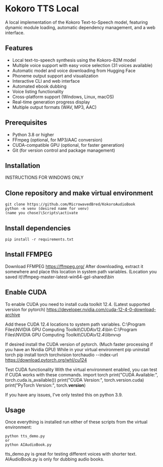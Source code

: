 # Kokoro TTS Local

A local implementation of the Kokoro Text-to-Speech model, featuring dynamic module loading, automatic dependency management, and a web interface.

## Features

- Local text-to-speech synthesis using the Kokoro-82M model
- Multiple voice support with easy voice selection (31 voices available)
- Automatic model and voice downloading from Hugging Face
- Phoneme output support and visualization
- Interactive CLI and web interface
- Automated ebook dubbing
- Voice listing functionality
- Cross-platform support (Windows, Linux, macOS)
- Real-time generation progress display
- Multiple output formats (WAV, MP3, AAC)

## Prerequisites

- Python 3.8 or higher
- FFmpeg (optional, for MP3/AAC conversion)
- CUDA-compatible GPU (optional, for faster generation)
- Git (for version control and package management)


## Installation

INSTRUCTIONS FOR WINDOWS ONLY

## Clone repository and make virtual environment
	git clone https://github.com/MicrowavedBred/KokoroAudioBook
	python -m venv (desired name for venv)
	(name you chose)\Scripts\activate

## Install dependencies
	pip install -r requirements.txt	

## Install FFMPEG
Download FFMPEG
	https://ffmpeg.org/
	After downloading, extract it somewhere and place this location in system path variables.
	(Location you saved it)\ffmpeg-master-latest-win64-gpl-shared\bin

## Enable CUDA
To enable CUDA you need to install cuda toolkit 12.4. (Latest supported version for pytorch)
	https://developer.nvidia.com/cuda-12-4-0-download-archive

Add these CUDA 12.4 locations to system path variables.
	C:\Program Files\NVIDIA GPU Computing Toolkit\CUDA\v12.4\bin
	C:\Program Files\NVIDIA GPU Computing Toolkit\CUDA\v12.4\libnvvp

If desired install the CUDA version of pytorch. (Much faster processing if you have an Nvidia GPU)
	While in your virtual environment
	pip uninstall torch
	pip install torch torchvision torchaudio --index-url https://download.pytorch.org/whl/cu124

Test CUDA functionality
	With the virtual environment enabled, you can test if CUDA works with these commands.
	import torch
	print("CUDA Available:", torch.cuda.is_available())
	print("CUDA Version:", torch.version.cuda)
	print("PyTorch Version:", torch.__version__)

If you have any issues, I've only tested this on python 3.9.


## Usage
Once everything is installed run either of these scripts from the virtual environment:

	python tts_demo.py
	or
	python AIAudioBook.py

tts_demo.py is great for testing different voices with shorter text.
AIAudioBook.py is only for dubbing audio books.
